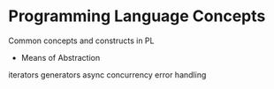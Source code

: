 # Programming Language Concepts

Common concepts and constructs in PL
- Means of Abstraction


iterators
generators
async
concurrency
error handling
